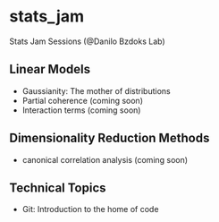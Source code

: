 # stats_jam
Stats Jam Sessions (@Danilo Bzdoks Lab)

##	 Linear Models
- Gaussianity: The mother of distributions
- Partial coherence (coming soon)
- Interaction terms (coming soon)

##  Dimensionality Reduction Methods
- canonical correlation analysis (coming soon)

##	 Technical Topics
- Git: Introduction to the home of code